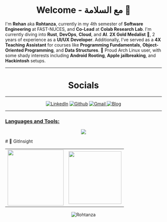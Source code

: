 

<h1 align="center">Welcome - مع السلامة 👋
</h1>

I'm **Rehan** aka **Rohtanza**, currently in my 4th semester of **Software Engineering** at FAST-NUCES, and **Co-Lead** at **Colab Research Lab**. I'm
currently diving into **Rust**, **DevOps**, **Cloud**, and **AI**. **2X Gold Medalist** 🥇, 2 years of experience as a
**UI/UX** **Developer**. Additionally, I've served as a **4X** **Teaching** **Assistant** for courses like **Programming Fundamentals**,
**Object-Oriented Programming**, and **Data Structures**. 🐧 Proud Arch Linux user, with some shady interests including **Android**
**Rooting**, **Apple** **jailbreaking**, and **Hackintosh** setups.




<hr>
<h1 align="center">Socials</h1>
<hr>

<div align="center">
<a  href="www.linkedin.com/in/rohtanza" target="_blank"><img alt="LinkedIn" src="https://img.shields.io/badge/linkedin%20-%230077B5.svg?&style=for-the-badge&logo=linkedin&logoColor=white" /></a>
<a href="https://github.com/rohtanza" target="_blank"><img alt="Github" src="https://img.shields.io/badge/GitHub-100000?style=for-the-badge&logo=github&logoColor=white"/></a>
<a href="mailto:rohtanza@gmail.com"><img  alt="Gmail" src="https://img.shields.io/badge/Gmail-D14836?style=for-the-badge&logo=gmail&logoColor=white" />
<a href="https://rohtanza.github.io/"><img  alt="Blog" src="https://img.shields.io/badge/Personal%20Blogstyle-20B2AA?style=for-the-badge"/>
</div>
<hr>
<p align="left">

</p> 

<h3 align="left">Languages and Tools:</h3>

<p align="center">
  <a href="https://skillicons.dev">
    <img src="https://skillicons.dev/icons?i=c,cpp,cmake,html,css,bootstrap,tailwind,sass,js,git,linux,tauri,rust," />
  </a>
</p>
#  🐼 GitInsight  
<table>
  <tr>
<td><img height="180px" src="https://github-readme-stats.vercel.app/api?username=Rohtanza&show_icons=true&theme=dark" />
    <td><img height="170px" src="https://github-readme-stats.vercel.app/api/top-langs/?username=Rohtanza&layout=compact&theme=dark" /></td>
  </tr>
</table>

<div align="center">
<p><img align="center" src="https://github-readme-streak-stats.herokuapp.com/?user=Rohtanza&layout=compact&theme=dark" alt="Rohtanza"/></p>
  </div>

 </div>






































